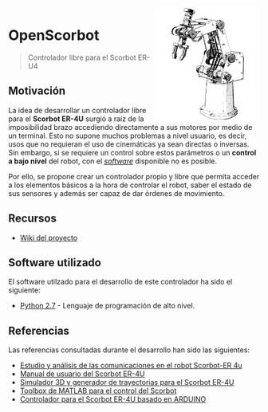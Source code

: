 <img width="210" src="./images/scorbot_draw.png" align=right />

# OpenScorbot

>Controlador libre para el Scorbot ER-U4

## Motivación

La idea de desarrollar un controlador libre para el **Scorbot ER-4U** surgió a raíz de la
imposibilidad brazo accediendo directamente a sus motores por medio de un terminal. Esto no supone muchos problemas a nivel usuario, es decir, usos que no requieran el uso de cinemáticas ya sean directas o inversas. Sin embargo, si se requiere un control sobre estos parámetros o un **control a bajo nivel** del robot, con el [*software*](https://www.intelitek.com/robots/robotic-software/scorbase/) disponible no es posible.

Por ello, se propone crear un controlador propio y libre que permita acceder a los elementos
básicos a la hora de controlar el robot, saber el estado de sus sensores y además ser capaz de dar órdenes de movimiento.

## Recursos

- [Wiki del proyecto](https://github.com/tidus747/openScorbot/wiki)

## Software utilizado

El software utilzado para el desarrollo de este controlador ha sido el siguiente:

- [Python 2.7](https://www.python.org/download/releases/2.7/) - Lenguaje de programación de alto nivel.

## Referencias

Las referencias consultadas durante el desarrollo han sido las siguientes:

- [Estudio y análisis de las comunicaciones en el robot
Scorbot-ER 4u](https://accedacris.ulpgc.es/bitstream/10553/25527/1/0742414_00000_0000.pdf)
- [Manual de usuario del Scorbot ER-4U](ftp://ftp.robotec.co.il/Techsup/er4pcspanish/100269-a%20ER_4pc_Span.pdf)
- [Simulador 3D y generador de trayectorias para el Scorbot ER-4U](https://github.com/icoderaven/aar-arm)
- [Toolbox de MATLAB para el control del Scorbot](https://github.com/kutzer/ScorBotToolbox  )
- [Controlador para el Scorbot ER-4U basado en ARDUINO](https://github.com/amiravni/Scorbot)
